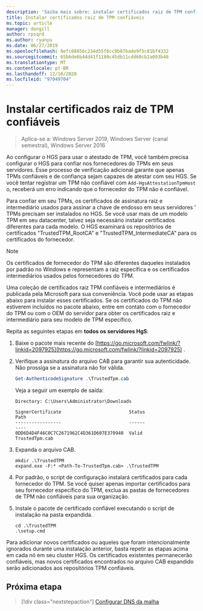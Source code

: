 ```yaml
---
description: 'Saiba mais sobre: instalar certificados raiz de TPM confiáveis'
title: Instalar certificados raiz de TPM confiáveis
ms.topic: article
manager: dongill
author: rpsqrd
ms.author: ryanpu
ms.date: 06/27/2019
ms.openlocfilehash: 8efc08856c234d55f6cc9b87bade9f5c81bf4332
ms.sourcegitcommit: 65b6de6b44d41f1180c45db11cdd60cb2a093b46
ms.translationtype: MT
ms.contentlocale: pt-BR
ms.lasthandoff: 12/10/2020
ms.locfileid: "97049704"
---
```

# <a name="install-trusted-tpm-root-certificates"></a>Instalar certificados raiz de TPM confiáveis

>Aplica-se a: Windows Server 2019, Windows Server (canal semestral), Windows Server 2016

Ao configurar o HGS para usar o atestado de TPM, você também precisa configurar o HGS para confiar nos fornecedores do TPMs em seus servidores.
Esse processo de verificação adicional garante que apenas TPMs confiáveis e de confiança sejam capazes de atestar com seu HGS.
Se você tentar registrar um TPM não confiável com `Add-HgsAttestationTpmHost` o, receberá um erro indicando que o fornecedor do TPM não é confiável.

Para confiar em seu TPMs, os certificados de assinatura raiz e intermediário usados para assinar a chave de endosso em seus servidores ' TPMs precisam ser instalados no HGS.
Se você usar mais de um modelo TPM em seu datacenter, talvez seja necessário instalar certificados diferentes para cada modelo.
O HGS examinará os repositórios de certificados "TrustedTPM_RootCA" e "TrustedTPM_IntermediateCA" para os certificados do fornecedor.

> [!NOTE]
> Os certificados de fornecedor do TPM são diferentes daqueles instalados por padrão no Windows e representam a raiz específica e os certificados intermediários usados pelos fornecedores do TPM.

Uma coleção de certificados raiz TPM confiáveis e intermediários é publicada pela Microsoft para sua conveniência.
Você pode usar as etapas abaixo para instalar esses certificados.
Se os certificados do TPM não estiverem incluídos no pacote abaixo, entre em contato com o fornecedor do TPM ou com o OEM do servidor para obter os certificados raiz e intermediário para seu modelo de TPM específico.

Repita as seguintes etapas em **todos os servidores HgS**:

1.  Baixe o pacote mais recente do [https://go.microsoft.com/fwlink/?linkid=2097925](https://go.microsoft.com/fwlink/?linkid=2097925) .

2.  Verifique a assinatura do arquivo CAB para garantir sua autenticidade. Não prossiga se a assinatura não for válida.

    ```powershell
    Get-AuthenticodeSignature .\TrustedTpm.cab
    ```

    Veja a seguir um exemplo de saída:

    ```
    Directory: C:\Users\Administrator\Downloads

    SignerCertificate                         Status                                 Path
    -----------------                         ------                                 ----
    0DD6D4D4F46C0C7C2671962C4D361D607E370940  Valid                                  TrustedTpm.cab
    ```

2.  Expanda o arquivo CAB.

    ```
    mkdir .\TrustedTPM
    expand.exe -F:* <Path-To-TrustedTpm.cab> .\TrustedTPM
    ```

3.  Por padrão, o script de configuração instalará certificados para cada fornecedor do TPM. Se você quiser apenas importar certificados para seu fornecedor específico do TPM, exclua as pastas de fornecedores de TPM não confiáveis para sua organização.

4.  Instale o pacote de certificado confiável executando o script de instalação na pasta expandida.

    ```
    cd .\TrustedTPM
    .\setup.cmd
    ```

Para adicionar novos certificados ou aqueles que foram intencionalmente ignorados durante uma instalação anterior, basta repetir as etapas acima em cada nó em seu cluster HGS.
Os certificados existentes permanecerão confiáveis, mas novos certificados encontrados no arquivo CAB expandido serão adicionados aos repositórios TPM confiáveis.

## <a name="next-step"></a>Próxima etapa

> [!div class="nextstepaction"]
> [Configurar DNS da malha](guarded-fabric-configuring-fabric-dns-tpm.md)



